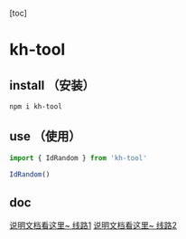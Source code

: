 [toc]

# kh-tool

## install （安装）
```
npm i kh-tool
```

## use （使用）
```js
import { IdRandom } from 'kh-tool'

IdRandom()
```

## doc
[说明文档看这里~ 线路1](http://vscode.wang:8080/index.html)
[说明文档看这里~ 线路2](http://81.70.62.77:8080/index.html)